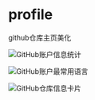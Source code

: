 # profile
github仓库主页美化

![GitHub账户信息统计](https://github-stats.ubrong.com/api?username=zydxyx&amp;show_icons=true&amp;theme=cobalt)

![GitHub账户最常用语言](https://github-stats.ubrong.com/api/top-langs/?username=zydxyx&theme=tokyonight)

![GitHub仓库信息卡片](https://github-stats.ubrong.com/api/pin/?username=zydxyx&repo=profile&amp;theme=dark)


